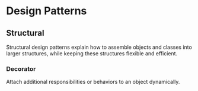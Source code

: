 # Design Patterns

## Structural
Structural design patterns explain how to assemble objects and classes into larger structures, while keeping these structures flexible and efficient.

### Decorator
Attach additional responsibilities or behaviors to an object dynamically.
